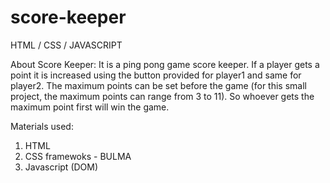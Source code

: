 # score-keeper
HTML / CSS / JAVASCRIPT

About Score Keeper:
It is a ping pong game score keeper. If a player gets a point it is increased using the button provided for player1 and same for player2.
The maximum points can be set before the game (for this small project, the maximum points can range from 3 to 11).
So whoever gets the maximum point first will win the game.

Materials used:
1. HTML
2. CSS framewoks - BULMA
3. Javascript (DOM)
